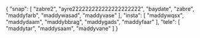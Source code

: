 {
  "snap": [
    "zabre2",
    "ayre222222222222222222222",
    "baydate",
    "zabre",
    "maddyfarb",
    "maddywasad",
    "maddyvase"
  ],
  "insta": [
    "maddywqsx",
    "maddydaam",
    "maddybbrag",
    "maddygads",
    "maddyfaar"
  ],
  "tele": [
    "maddytar",
    "maddysaam",
    "maddyvane"
  ]
}
